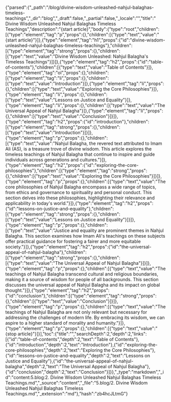 {"parsed":{"_path":"/blog/divine-wisdom-unleashed-nahjul-balaghas-timeless-teachings","_dir":"blog","_draft":false,"_partial":false,"_locale":"","title":" Divine Wisdom Unleashed Nahjul Balaghas Timeless Teachings","description":"{start article}","body":{"type":"root","children":[{"type":"element","tag":"p","props":{},"children":[{"type":"text","value":"{start article}"}]},{"type":"element","tag":"h1","props":{"id":"divine-wisdom-unleashed-nahjul-balaghas-timeless-teachings"},"children":[{"type":"element","tag":"strong","props":{},"children":[{"type":"text","value":"Divine Wisdom Unleashed: Nahjul Balagha's Timeless Teachings"}]}]},{"type":"element","tag":"h2","props":{"id":"table-of-contents"},"children":[{"type":"text","value":"Table of Contents"}]},{"type":"element","tag":"ol","props":{},"children":[{"type":"element","tag":"li","props":{},"children":[{"type":"text","value":"Introduction"}]},{"type":"element","tag":"li","props":{},"children":[{"type":"text","value":"Exploring the Core Philosophies"}]},{"type":"element","tag":"li","props":{},"children":[{"type":"text","value":"Lessons on Justice and Equality"}]},{"type":"element","tag":"li","props":{},"children":[{"type":"text","value":"The Universal Appeal of Nahjul Balagha"}]},{"type":"element","tag":"li","props":{},"children":[{"type":"text","value":"Conclusion"}]}]},{"type":"element","tag":"h2","props":{"id":"introduction"},"children":[{"type":"element","tag":"strong","props":{},"children":[{"type":"text","value":"Introduction"}]}]},{"type":"element","tag":"p","props":{},"children":[{"type":"text","value":"Nahjul Balagha, the revered text attributed to Imam Ali (AS), is a treasure trove of divine wisdom. This article explores the timeless teachings of Nahjul Balagha that continue to inspire and guide individuals across generations and cultures."}]},{"type":"element","tag":"h2","props":{"id":"exploring-the-core-philosophies"},"children":[{"type":"element","tag":"strong","props":{},"children":[{"type":"text","value":"Exploring the Core Philosophies"}]}]},{"type":"element","tag":"p","props":{},"children":[{"type":"text","value":"The core philosophies of Nahjul Balagha encompass a wide range of topics, from ethics and governance to spirituality and personal conduct. This section delves into these philosophies, highlighting their relevance and applicability in today's world."}]},{"type":"element","tag":"h2","props":{"id":"lessons-on-justice-and-equality"},"children":[{"type":"element","tag":"strong","props":{},"children":[{"type":"text","value":"Lessons on Justice and Equality"}]}]},{"type":"element","tag":"p","props":{},"children":[{"type":"text","value":"Justice and equality are prominent themes in Nahjul Balagha. This section examines how Imam Ali's teachings on these subjects offer practical guidance for fostering a fairer and more equitable society."}]},{"type":"element","tag":"h2","props":{"id":"the-universal-appeal-of-nahjul-balagha"},"children":[{"type":"element","tag":"strong","props":{},"children":[{"type":"text","value":"The Universal Appeal of Nahjul Balagha"}]}]},{"type":"element","tag":"p","props":{},"children":[{"type":"text","value":"The teachings of Nahjul Balagha transcend cultural and religious boundaries, making it a source of wisdom for people of all backgrounds. This section discusses the universal appeal of Nahjul Balagha and its impact on global thought."}]},{"type":"element","tag":"h2","props":{"id":"conclusion"},"children":[{"type":"element","tag":"strong","props":{},"children":[{"type":"text","value":"Conclusion"}]}]},{"type":"element","tag":"p","props":{},"children":[{"type":"text","value":"The teachings of Nahjul Balagha are not only relevant but necessary for addressing the challenges of modern life. By embracing its wisdom, we can aspire to a higher standard of morality and humanity."}]},{"type":"element","tag":"p","props":{},"children":[{"type":"text","value":"{stop article}"}]}],"toc":{"title":"","searchDepth":2,"depth":2,"links":[{"id":"table-of-contents","depth":2,"text":"Table of Contents"},{"id":"introduction","depth":2,"text":"Introduction"},{"id":"exploring-the-core-philosophies","depth":2,"text":"Exploring the Core Philosophies"},{"id":"lessons-on-justice-and-equality","depth":2,"text":"Lessons on Justice and Equality"},{"id":"the-universal-appeal-of-nahjul-balagha","depth":2,"text":"The Universal Appeal of Nahjul Balagha"},{"id":"conclusion","depth":2,"text":"Conclusion"}]}},"_type":"markdown","_id":"content:5.blog:2. Divine Wisdom Unleashed Nahjul Balaghas Timeless Teachings.md","_source":"content","_file":"5.blog/2. Divine Wisdom Unleashed Nahjul Balaghas Timeless Teachings.md","_extension":"md"},"hash":"zb4hcJLtmG"}